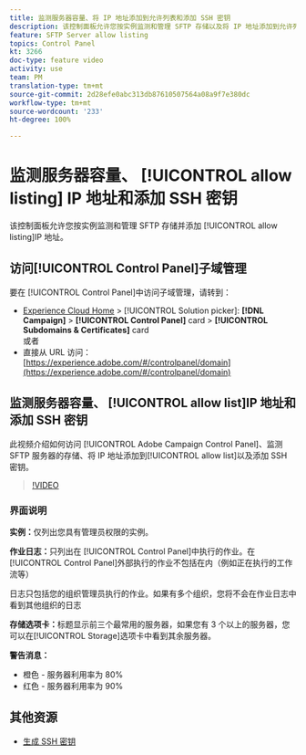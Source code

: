 ```yaml
---
title: 监测服务器容量、将 IP 地址添加到允许列表和添加 SSH 密钥
description: 该控制面板允许您按实例监测和管理 SFTP 存储以及将 IP 地址添加到允许列表。
feature: SFTP Server allow listing
topics: Control Panel
kt: 3266
doc-type: feature video
activity: use
team: PM
translation-type: tm+mt
source-git-commit: 2d28efe0abc313db87610507564a08a9f7e380dc
workflow-type: tm+mt
source-wordcount: '233'
ht-degree: 100%

---
```



# 监测服务器容量、 [!UICONTROL allow listing] IP 地址和添加 SSH 密钥

该控制面板允许您按实例监测和管理 SFTP 存储并添加 [!UICONTROL allow listing]IP 地址。

## 访问[!UICONTROL Control Panel]子域管理

要在 [!UICONTROL Control Panel]中访问子域管理，请转到：

* [Experience Cloud Home](https://experience.adobe.com/#/home) > [!UICONTROL Solution picker]: **[!DNL Campaign]** > **[!UICONTROL Control Panel]** card > **[!UICONTROL Subdomains & Certificates]** card\
   或者
* 直接从 URL 访问：[https://experience.adobe.com/#/controlpanel/domain](https://experience.adobe.com/#/controlpanel/domain)

## 监测服务器容量、 [!UICONTROL allow list]IP 地址和添加 SSH 密钥

此视频介绍如何访问 [!UICONTROL Adobe Campaign Control Panel]、监测 SFTP 服务器的存储、将 IP 地址添加到[!UICONTROL allow list]以及添加 SSH 密钥。

>[!VIDEO](https://video.tv.adobe.com/v/27270?quality=12)

### 界面说明

**实例：**&#x200B;仅列出您具有管理员权限的实例。

**作业日志：**&#x200B;只列出在 [!UICONTROL Control Panel]中执行的作业。在 [!UICONTROL Control Panel]外部执行的作业不包括在内（例如正在执行的工作流等）

日志只包括您的组织管理员执行的作业。如果有多个组织，您将不会在作业日志中看到其他组织的日志

**存储选项卡：**&#x200B;标题显示前三个最常用的服务器，如果您有 3 个以上的服务器，您可以在[!UICONTROL Storage]选项卡中看到其余服务器。

**警告消息：**

* 橙色 - 服务器利用率为 80%
* 红色 - 服务器利用率为 90%

## 其他资源

* [生成 SSH 密钥](/help/acc/monitoring-campaign-classic/control-panel/generate-ssh-key.md)
